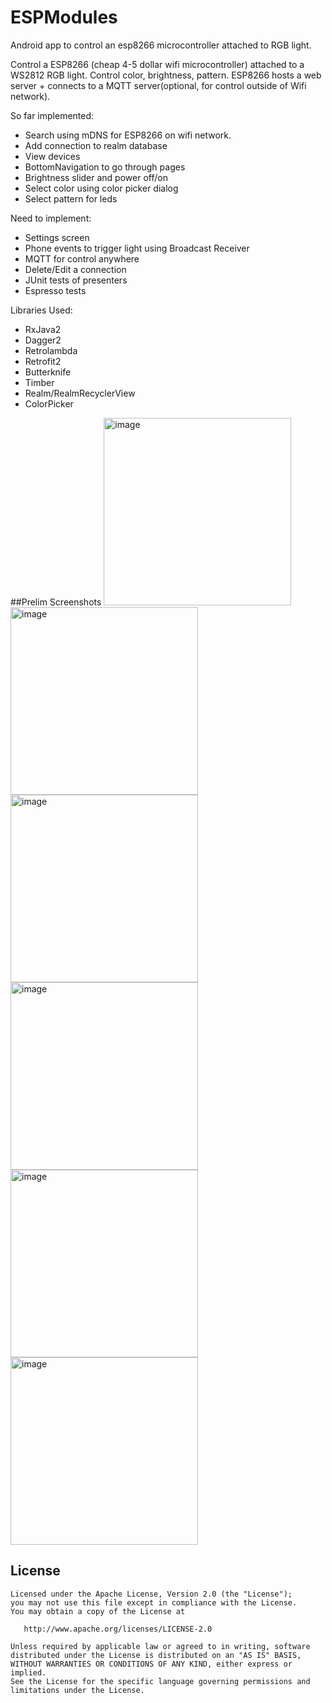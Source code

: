 # ESPModules
Android app to control an esp8266 microcontroller attached to RGB light.

Control a ESP8266 (cheap 4-5 dollar wifi microcontroller) attached to a WS2812 RGB light.
Control color, brightness, pattern.
ESP8266 hosts a web server + connects to a MQTT server(optional, for control outside of Wifi network). 

So far implemented: 
 - Search using mDNS for ESP8266 on wifi network.
 - Add connection to realm database
 - View devices 
 - BottomNavigation to go through pages
 - Brightness slider and power off/on
 - Select color using color picker dialog
 - Select pattern for leds
 
Need to implement:
 - Settings screen
 - Phone events to trigger light using Broadcast Receiver
 - MQTT for control anywhere
 - Delete/Edit a connection
 - JUnit tests of presenters
 - Espresso tests

Libraries Used:
 - RxJava2
 - Dagger2
 - Retrolambda
 - Retrofit2
 - Butterknife
 - Timber
 - Realm/RealmRecyclerView
 - ColorPicker

 ##Prelim Screenshots
 <img src="/screenshots/Screenshot_20170222-142854.png" alt="image" width="300">
 <img src="/screenshots/Screenshot_20170220-211337.png" alt="image" width="300">
 <img src="/screenshots/Screenshot_20170220-211346.png" alt="image" width="300">
 <img src="/screenshots/Screenshot_20170222-182624.png" alt="image" width="300">
 <img src="/screenshots/Screenshot_20170222-182630.png" alt="image" width="300">
 <img src="/screenshots/Screenshot_20170222-182634.png" alt="image" width="300">
 
 
 
License
-------

    Licensed under the Apache License, Version 2.0 (the "License");
    you may not use this file except in compliance with the License.
    You may obtain a copy of the License at

       http://www.apache.org/licenses/LICENSE-2.0

    Unless required by applicable law or agreed to in writing, software
    distributed under the License is distributed on an "AS IS" BASIS,
    WITHOUT WARRANTIES OR CONDITIONS OF ANY KIND, either express or implied.
    See the License for the specific language governing permissions and
    limitations under the License.
